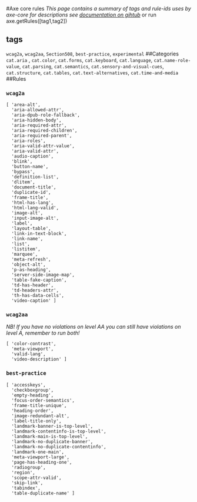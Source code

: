 #Axe core rules
<em>This page contains a summary of tags and rule-ids uses by axe-core for descriptions see [documentation on gihtub](https://github.com/dequelabs/axe-core/blob/develop/doc/rule-descriptions.md) </em>
or run axe.getRules([tag1,tag2])
## tags
```wcag2a```, ```wcag2aa```, ```Section508```, ```best-practice```, ```experimental```
##Categories	
```cat.aria``` , ```cat.color```, ```cat.forms```, ```cat.keyboard```, ```cat.language```, ```cat.name-role-value```,
```cat.parsing```, ```cat.semantics```, ```cat.sensory-and-visual-cues```, ```cat.structure```, ```cat.tables```,
```cat.text-alternatives```, ```cat.time-and-media```
##Rules
### ```wcag2a```
```
[ 'area-alt',
  'aria-allowed-attr',
  'aria-dpub-role-fallback',
  'aria-hidden-body',
  'aria-required-attr',
  'aria-required-children',
  'aria-required-parent',
  'aria-roles',
  'aria-valid-attr-value',
  'aria-valid-attr',
  'audio-caption',
  'blink',
  'button-name',
  'bypass',
  'definition-list',
  'dlitem',
  'document-title',
  'duplicate-id',
  'frame-title',
  'html-has-lang',
  'html-lang-valid',
  'image-alt',
  'input-image-alt',
  'label',
  'layout-table',
  'link-in-text-block',
  'link-name',
  'list',
  'listitem',
  'marquee',
  'meta-refresh',
  'object-alt',
  'p-as-heading',
  'server-side-image-map',
  'table-fake-caption',
  'td-has-header',
  'td-headers-attr',
  'th-has-data-cells',
  'video-caption' ]
```

### ```wcag2aa```
<em>NB! If you have no violations on level AA you can still have violations on level A, remember to run both!</em>
``` 
[ 'color-contrast',
  'meta-viewport',
  'valid-lang',
  'video-description' ]

```

### ```best-practice```
```
[ 'accesskeys',
  'checkboxgroup',
  'empty-heading',
  'focus-order-semantics',
  'frame-title-unique',
  'heading-order',
  'image-redundant-alt',
  'label-title-only',
  'landmark-banner-is-top-level',
  'landmark-contentinfo-is-top-level',
  'landmark-main-is-top-level',
  'landmark-no-duplicate-banner',
  'landmark-no-duplicate-contentinfo',
  'landmark-one-main',
  'meta-viewport-large',
  'page-has-heading-one',
  'radiogroup',
  'region',
  'scope-attr-valid',
  'skip-link',
  'tabindex',
  'table-duplicate-name' ]
```